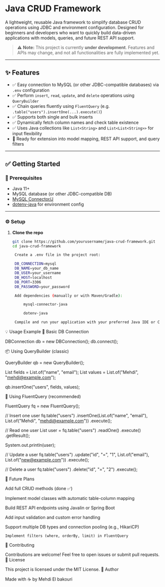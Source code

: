 # Java CRUD Framework

A lightweight, reusable Java framework to simplify database CRUD operations using JDBC and environment configuration. Designed for beginners and developers who want to quickly build data-driven applications with models, queries, and future REST API support.

> ⚠️ **Note:** This project is currently **under development**. Features and APIs may change, and not all functionalities are fully implemented yet.

---

## ✨ Features

- ✅ Easy connection to MySQL (or other JDBC-compatible databases) via `.env` configuration
- ✅ Perform `insert`, `read`, `update`, and `delete` operations using `QueryBuilder`
- ✅ Chain queries fluently using `FluentQuery` (e.g. `.table("users").insertOne(...).execute()`)
- ✅ Supports both single and bulk inserts
- ✅ Dynamically fetch column names and check table existence
- ✅ Uses Java collections like `List<String>` and `List<List<String>>` for input flexibility
- 🔄 Ready for extension into model mapping, REST API support, and query filters

---

## ✅ Getting Started

### 🧰 Prerequisites

- Java 11+
- MySQL database (or other JDBC-compatible DB)
- [MySQL Connector/J](https://dev.mysql.com/downloads/connector/j/)
- [dotenv-java](https://github.com/cdimascio/dotenv-java) for environment config

---

### ⚙️ Setup

1. **Clone the repo**

   ```bash
   git clone https://github.com/yourusername/java-crud-framework.git
   cd java-crud-framework

    Create a .env file in the project root:

    DB_CONNECTION=mysql
    DB_NAME=your_db_name
    DB_USER=your_username
    DB_HOST=localhost
    DB_PORT=3306
    DB_PASSWORD=your_password

    Add dependencies (manually or with Maven/Gradle):

        mysql-connector-java

        dotenv-java

    Compile and run your application with your preferred Java IDE or CLI.

💡 Usage Example
🧱 Basic DB Connection

DBConnection db = new DBConnection();
db.connect();

📦 Using QueryBuilder (classic)

QueryBuilder qb = new QueryBuilder();

List<String> fields = List.of("name", "email");
List<String> values = List.of("Mehdi", "mehdi@example.com");

qb.insertOne("users", fields, values);

🚀 Using FluentQuery (recommended)

FluentQuery fq = new FluentQuery();

// Insert one user
fq.table("users")
.insertOne(List.of("name", "email"), List.of("Mehdi", "mehdi@example.com"))
.execute();

// Read one user
List<String> user = fq.table("users")
.readOne()
.execute()
.getResult();

System.out.println(user);

// Update a user
fq.table("users")
.update("id", "=", "1", List.of("email"), List.of("new@example.com"))
.execute();

// Delete a user
fq.table("users")
.delete("id", "=", "2")
.execute();

🚧 Future Plans

Add full CRUD methods (done ✅)

Implement model classes with automatic table-column mapping

Build REST API endpoints using Javalin or Spring Boot

Add input validation and custom error handling

Support multiple DB types and connection pooling (e.g., HikariCP)

    Implement filters (where, orderBy, limit) in FluentQuery

🤝 Contributing

Contributions are welcome! Feel free to open issues or submit pull requests.
📝 License

This project is licensed under the MIT License.
👤 Author

Made with ☕ by Mehdi El bakouri